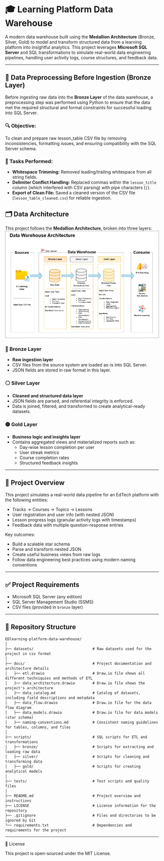 # 🎓 Learning Platform Data Warehouse

A modern data warehouse built using the **Medallion Architecture** (Bronze, Silver, Gold) to model and transform structured data from a learning platform into insightful analytics. This project leverages **Microsoft SQL Server** and SQL transformations to simulate real-world data engineering pipelines, handling user activity logs, course structures, and feedback data.

---

## 🧹 Data Preprocessing Before Ingestion (Bronze Layer)

Before ingesting raw data into the **Bronze Layer** of the data warehouse, a preprocessing step was performed using Python to ensure that the data met the required structural and format constraints for successful loading into SQL Server.

### 🔍 Objective:
To clean and prepare raw lesson_table CSV file by removing inconsistencies, formatting issues, and ensuring compatibility with the SQL Server schema.

### 🧪 Tasks Performed:
- **Whitespace Trimming:** Removed leading/trailing whitespace from all string fields.
- **Delimiter Conflict Handling:** Replaced commas within the `lesson_title` column (which interfered with CSV parsing) with pipe characters (`|`).
- **Export of Clean File:** Saved a cleaned version of the CSV file (`lesson_table_cleaned.csv`) for reliable ingestion.

## 🗂️ Data Architecture

This project follows the **Medallion Architecture**, broken into three layers:
![Data Warehouse Architecture](./docs/EdTech_company_DataWarehouse_Architecture.png)

### 🔸 Bronze Layer
- **Raw ingestion layer**  
- CSV files from the source system are loaded as-is into SQL Server.
- JSON fields are stored in raw format in this layer.

### ⚪ Silver Layer
- **Cleaned and structured data layer**  
- JSON fields are parsed, and referential integrity is enforced.
- Data is joined, filtered, and transformed to create analytical-ready datasets.

### 🟡 Gold Layer
- **Business logic and insights layer**  
- Contains aggregated views and materialized reports such as:
  - Day-wise lesson completion per user
  - User streak metrics
  - Course completion rates
  - Structured feedback insights

---

## 📌 Project Overview

This project simulates a real-world data pipeline for an EdTech platform with the following entities:

- Tracks → Courses → Topics → Lessons  
- User registration and user info (with nested JSON)
- Lesson progress logs (granular activity logs with timestamps)
- Feedback data with multiple question-response entries

Key outcomes:
- Build a scalable star schema
- Parse and transform nested JSON
- Create useful business views from raw logs
- Follow data engineering best practices using modern naming conventions

---

## ✅ Project Requirements

- Microsoft SQL Server (any edition)
- SQL Server Management Studio (SSMS)
- CSV files (provided in `bronze` layer)

---

## 📁 Repository Structure
```
EDlearning-platform-data-warehouse/
│
├── datasets/                           # Raw datasets used for the project in csv format
│
├── docs/                               # Project documentation and architecture details
│   ├── etl.drawio                      # Draw.io file shows all different techniquies and methods of ETL
│   ├── data_architecture.drawio        # Draw.io file shows the project's architecture
│   ├── data_catalog.md                 # Catalog of datasets, including field descriptions and metadata
│   ├── data_flow.drawio                # Draw.io file for the data flow diagram
│   ├── data_models.drawio              # Draw.io file for data models (star schema)
│   ├── naming-conventions.md           # Consistent naming guidelines for tables, columns, and files
│
├── scripts/                            # SQL scripts for ETL and transformations
│   ├── bronze/                         # Scripts for extracting and loading raw data
│   ├── silver/                         # Scripts for cleaning and transforming data
│   ├── gold/                           # Scripts for creating analytical models
│
├── tests/                              # Test scripts and quality files
│
├── README.md                           # Project overview and instructions
├── LICENSE                             # License information for the repository
├── .gitignore                          # Files and directories to be ignored by Git
└── requirements.txt                    # Dependencies and requirements for the project
```
---

📖 License

This project is open-sourced under the MIT License.
